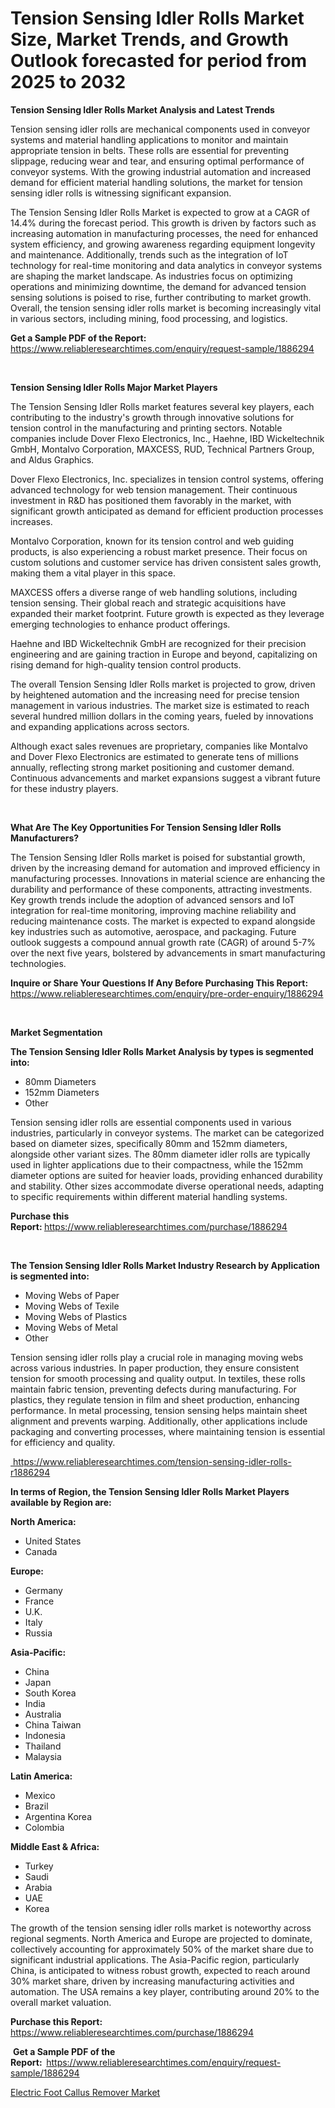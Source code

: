<p><h1>Tension Sensing Idler Rolls Market Size, Market Trends, and Growth Outlook forecasted for period from 2025 to 2032</h1></p><p><strong>Tension Sensing Idler Rolls Market Analysis and Latest Trends</strong></p>
<p><p>Tension sensing idler rolls are mechanical components used in conveyor systems and material handling applications to monitor and maintain appropriate tension in belts. These rolls are essential for preventing slippage, reducing wear and tear, and ensuring optimal performance of conveyor systems. With the growing industrial automation and increased demand for efficient material handling solutions, the market for tension sensing idler rolls is witnessing significant expansion.</p><p>The Tension Sensing Idler Rolls Market is expected to grow at a CAGR of 14.4% during the forecast period. This growth is driven by factors such as increasing automation in manufacturing processes, the need for enhanced system efficiency, and growing awareness regarding equipment longevity and maintenance. Additionally, trends such as the integration of IoT technology for real-time monitoring and data analytics in conveyor systems are shaping the market landscape. As industries focus on optimizing operations and minimizing downtime, the demand for advanced tension sensing solutions is poised to rise, further contributing to market growth. Overall, the tension sensing idler rolls market is becoming increasingly vital in various sectors, including mining, food processing, and logistics.</p></p>
<p><strong>Get a Sample PDF of the Report:&nbsp;</strong> <a href="https://www.reliableresearchtimes.com/enquiry/request-sample/1886294?utm_campaign=3187&utm_medium=2&utm_source=Github&utm_content=ia&utm_term=05042025&utm_id=tension-sensing-idler-rolls">https://www.reliableresearchtimes.com/enquiry/request-sample/1886294</a></p>
<p>&nbsp;</p>
<p><strong>Tension Sensing Idler Rolls Major Market Players</strong></p>
<p><p>The Tension Sensing Idler Rolls market features several key players, each contributing to the industry's growth through innovative solutions for tension control in the manufacturing and printing sectors. Notable companies include Dover Flexo Electronics, Inc., Haehne, IBD Wickeltechnik GmbH, Montalvo Corporation, MAXCESS, RUD, Technical Partners Group, and Aldus Graphics.</p><p>Dover Flexo Electronics, Inc. specializes in tension control systems, offering advanced technology for web tension management. Their continuous investment in R&D has positioned them favorably in the market, with significant growth anticipated as demand for efficient production processes increases.</p><p>Montalvo Corporation, known for its tension control and web guiding products, is also experiencing a robust market presence. Their focus on custom solutions and customer service has driven consistent sales growth, making them a vital player in this space.</p><p>MAXCESS offers a diverse range of web handling solutions, including tension sensing. Their global reach and strategic acquisitions have expanded their market footprint. Future growth is expected as they leverage emerging technologies to enhance product offerings.</p><p>Haehne and IBD Wickeltechnik GmbH are recognized for their precision engineering and are gaining traction in Europe and beyond, capitalizing on rising demand for high-quality tension control products.</p><p>The overall Tension Sensing Idler Rolls market is projected to grow, driven by heightened automation and the increasing need for precise tension management in various industries. The market size is estimated to reach several hundred million dollars in the coming years, fueled by innovations and expanding applications across sectors.</p><p>Although exact sales revenues are proprietary, companies like Montalvo and Dover Flexo Electronics are estimated to generate tens of millions annually, reflecting strong market positioning and customer demand. Continuous advancements and market expansions suggest a vibrant future for these industry players.</p></p>
<p>&nbsp;</p>
<p><strong>What Are The Key Opportunities For Tension Sensing Idler Rolls Manufacturers?</strong></p>
<p><p>The Tension Sensing Idler Rolls market is poised for substantial growth, driven by the increasing demand for automation and improved efficiency in manufacturing processes. Innovations in material science are enhancing the durability and performance of these components, attracting investments. Key growth trends include the adoption of advanced sensors and IoT integration for real-time monitoring, improving machine reliability and reducing maintenance costs. The market is expected to expand alongside key industries such as automotive, aerospace, and packaging. Future outlook suggests a compound annual growth rate (CAGR) of around 5-7% over the next five years, bolstered by advancements in smart manufacturing technologies.</p></p>
<p><strong>Inquire or Share Your Questions If Any Before Purchasing This Report:</strong> <a href="https://www.reliableresearchtimes.com/enquiry/pre-order-enquiry/1886294?utm_campaign=3187&utm_medium=2&utm_source=Github&utm_content=ia&utm_term=05042025&utm_id=tension-sensing-idler-rolls">https://www.reliableresearchtimes.com/enquiry/pre-order-enquiry/1886294</a></p>
<p>&nbsp;</p>
<p><strong>Market Segmentation</strong></p>
<p><strong>The Tension Sensing Idler Rolls Market Analysis by types is segmented into:</strong></p>
<p><ul><li>80mm Diameters</li><li>152mm Diameters</li><li>Other</li></ul></p>
<p><p>Tension sensing idler rolls are essential components used in various industries, particularly in conveyor systems. The market can be categorized based on diameter sizes, specifically 80mm and 152mm diameters, alongside other variant sizes. The 80mm diameter idler rolls are typically used in lighter applications due to their compactness, while the 152mm diameter options are suited for heavier loads, providing enhanced durability and stability. Other sizes accommodate diverse operational needs, adapting to specific requirements within different material handling systems.</p></p>
<p><strong>Purchase this Report:&nbsp;</strong><a href="https://www.reliableresearchtimes.com/purchase/1886294?utm_campaign=3187&utm_medium=2&utm_source=Github&utm_content=ia&utm_term=05042025&utm_id=tension-sensing-idler-rolls">https://www.reliableresearchtimes.com/purchase/1886294</a></p>
<p>&nbsp;</p>
<p><strong>The Tension Sensing Idler Rolls Market Industry Research by Application is segmented into:</strong></p>
<p><ul><li>Moving Webs of Paper</li><li>Moving Webs of Texile</li><li>Moving Webs of Plastics</li><li>Moving Webs of Metal</li><li>Other</li></ul></p>
<p><p>Tension sensing idler rolls play a crucial role in managing moving webs across various industries. In paper production, they ensure consistent tension for smooth processing and quality output. In textiles, these rolls maintain fabric tension, preventing defects during manufacturing. For plastics, they regulate tension in film and sheet production, enhancing performance. In metal processing, tension sensing helps maintain sheet alignment and prevents warping. Additionally, other applications include packaging and converting processes, where maintaining tension is essential for efficiency and quality.</p></p>
<p><a href="https://www.reliableresearchtimes.com/tension-sensing-idler-rolls-r1886294?utm_campaign=3187&utm_medium=2&utm_source=Github&utm_content=ia&utm_term=05042025&utm_id=tension-sensing-idler-rolls">&nbsp;https://www.reliableresearchtimes.com/tension-sensing-idler-rolls-r1886294</a></p>
<p><strong>In terms of Region, the Tension Sensing Idler Rolls Market Players available by Region are:</strong></p>
<p>
    <p> <strong> North America: </strong>
        <ul>
            <li>United States</li>
            <li>Canada</li>
        </ul>
        </p> 
    <p> <strong> Europe: </strong>
        <ul>
            <li>Germany</li>
            <li>France</li>
            <li>U.K.</li>
            <li>Italy</li>
            <li>Russia</li>
        </ul>
        </p> 
    <p> <strong> Asia-Pacific: </strong>
        <ul>
            <li>China</li>
            <li>Japan</li>
            <li>South Korea</li>
            <li>India</li>
            <li>Australia</li>
            <li>China Taiwan</li>
            <li>Indonesia</li>
            <li>Thailand</li>
            <li>Malaysia</li>
        </ul>
        </p> 
    <p> <strong> Latin America: </strong>
        <ul>
            <li>Mexico</li>
            <li>Brazil</li>
            <li>Argentina Korea</li>
            <li>Colombia</li>
        </ul>
        </p> 
    <p> <strong> Middle East & Africa: </strong>
        <ul>
            <li>Turkey</li>
            <li>Saudi</li>
            <li>Arabia</li>
            <li>UAE</li>
            <li>Korea</li>
        </ul>
    </p>
    </p>
<p><p>The growth of the tension sensing idler rolls market is noteworthy across regional segments. North America and Europe are projected to dominate, collectively accounting for approximately 50% of the market share due to significant industrial applications. The Asia-Pacific region, particularly China, is anticipated to witness robust growth, expected to reach around 30% market share, driven by increasing manufacturing activities and automation. The USA remains a key player, contributing around 20% to the overall market valuation.</p></p>
<p><strong>Purchase this Report: </strong><a href="https://www.reliableresearchtimes.com/purchase/1886294?utm_campaign=3187&utm_medium=2&utm_source=Github&utm_content=ia&utm_term=05042025&utm_id=tension-sensing-idler-rolls">https://www.reliableresearchtimes.com/purchase/1886294</a></p>
<p>&nbsp;<strong>Get a Sample PDF of the Report:&nbsp;&nbsp;</strong><a href="https://www.reliableresearchtimes.com/enquiry/request-sample/1886294?utm_campaign=3187&utm_medium=2&utm_source=Github&utm_content=ia&utm_term=05042025&utm_id=tension-sensing-idler-rolls">https://www.reliableresearchtimes.com/enquiry/request-sample/1886294</a></p>
<p><strong></strong></p>
<p><p><a href="https://github.com/lestymbango/Market-Research-Report-List-1/blob/main/electric-foot-callus-remover-market.md?utm_campaign=3187&utm_medium=2&utm_source=Github&utm_content=ia&utm_term=05042025&utm_id=tension-sensing-idler-rolls">Electric Foot Callus Remover Market</a></p></p>
